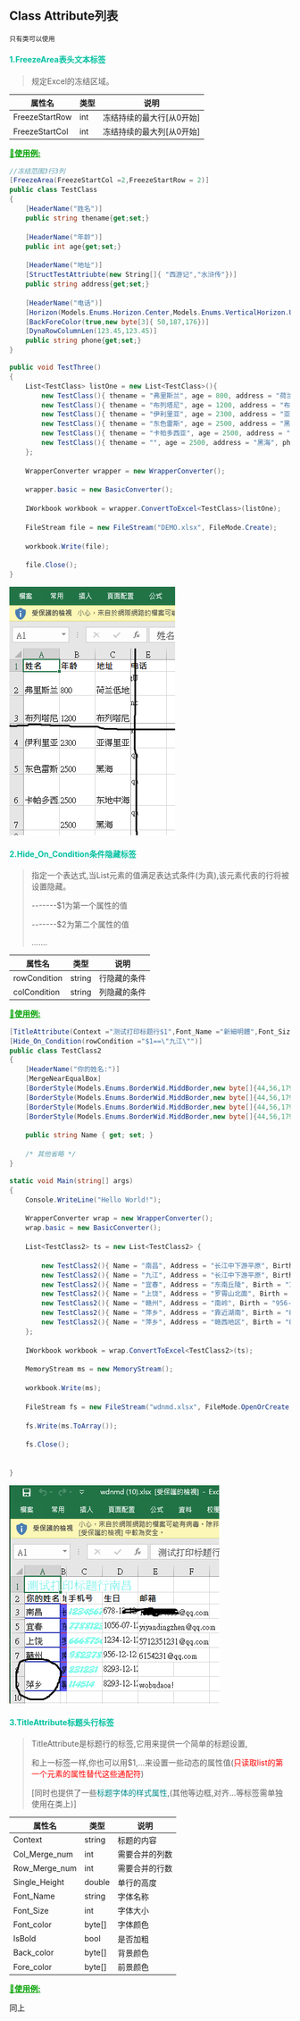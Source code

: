 ## Class Attribute列表

<small>只有类可以使用</small>

#### <font color=licyan>1.FreezeArea表头文本标签</font>

> 规定Excel的冻结区域。

| 属性名         | 类型 | 说明                      |
| -------------- | ---- | ------------------------- |
| FreezeStartRow | int  | 冻结持续的最大行[从0开始] |
| FreezeStartCol | int  | 冻结持续的最大列[从0开始] |

<font color=orang><b><u>:green_apple:使用例:</u></b></font>

```c#
//冻结范围3行3列
[FreezeArea(FreezeStartCol =2,FreezeStartRow = 2)]
public class TestClass
{
    [HeaderName("姓名")]
    public string thename{get;set;}

    [HeaderName("年龄")]
    public int age{get;set;}

    [HeaderName("地址")]
    [StructTestAttriubte(new String[]{ "西游记","水浒传"})]
    public string address{get;set;}

    [HeaderName("电话")]
    [Horizon(Models.Enums.Horizon.Center,Models.Enums.VerticalHorizon.Up)]
    [BackForeColor(true,new byte[3]{ 50,187,176})]
    [DynaRowColumnLen(123.45,123.45)]
    public string phone{get;set;}
}
```

```c#
public void TestThree()
{
    List<TestClass> listOne = new List<TestClass>(){
        new TestClass(){ thename = "弗里斯兰", age = 800, address = "荷兰低地", phone = "shitU" },
        new TestClass(){ thename = "布列塔尼", age = 1200, address = "布列塔尼", phone = "franc" },
        new TestClass(){ thename = "伊利里亚", age = 2300, address = "亚得里亚", phone = "ita" },
        new TestClass(){ thename = "东色雷斯", age = 2500, address = "黑海", phone = "asdqa" },
        new TestClass(){ thename = "卡帕多西亚", age = 2500, address = "东地中海", phone = "asdqa" },
        new TestClass(){ thename = "", age = 2500, address = "黑海", phone = "asdqa" }
    };

    WrapperConverter wrapper = new WrapperConverter();

    wrapper.basic = new BasicConverter();

    IWorkbook workbook = wrapper.ConvertToExcel<TestClass>(listOne);

    FileStream file = new FileStream("DEMO.xlsx", FileMode.Create);

    workbook.Write(file);

    file.Close();
}
```

![图例](https://raw.githubusercontent.com/leehamCode/MyPics/main/open2.png)

#### <font color=licyan>2.Hide_On_Condition条件隐藏标签</font>

> 指定一个表达式,当List元素的值满足表达式条件(为真),该元素代表的行将被设置隐藏。
>
> -------$1为第一个属性的值
>
> -------$2为第二个属性的值
>
> .......

| 属性名       | 类型   | 说明         |
| ------------ | ------ | ------------ |
| rowCondition | string | 行隐藏的条件 |
| colCondition | string | 列隐藏的条件 |

<font color=orang><b><u>:green_apple:使用例:</u></b></font>

```c#
[TitleAttribute(Context ="测试打印标题行$1",Font_Name ="新細明體",Font_Size =16,Font_color =new byte[]{ 80,235,227 })]
[Hide_On_Condition(rowCondition ="$1==\"九江\"")]
public class TestClass2
{
    [HeaderName("你的姓名:")]
    [MergeNearEqualBox]
    [BorderStyle(Models.Enums.BorderWid.MiddBorder,new byte[]{44,56,179},Models.Enums.BorderDirect.Left)]
    [BorderStyle(Models.Enums.BorderWid.MiddBorder,new byte[]{44,56,179},Models.Enums.BorderDirect.Bottom)]
    [BorderStyle(Models.Enums.BorderWid.MiddBorder,new byte[]{44,56,179},Models.Enums.BorderDirect.Right)]
    [BorderStyle(Models.Enums.BorderWid.MiddBorder,new byte[]{44,56,179},Models.Enums.BorderDirect.Upper)]

    public string Name { get; set; }
    
    /* 其他省略 */
}
```

```c#
static void Main(string[] args)
{
    Console.WriteLine("Hello World!");

    WrapperConverter wrap = new WrapperConverter();
    wrap.basic = new BasicConverter();

    List<TestClass2> ts = new List<TestClass2> {

        new TestClass2(){ Name = "南昌", Address = "长江中下游平原", Birth = "678-12-12", Phone = "123456789", Email = "1537004059@qq.com" },
        new TestClass2(){ Name = "九江", Address = "长江中下游平原", Birth = "678-01-01", Phone = "657712345", Email = "6666677778@qq.com" },
        new TestClass2(){ Name = "宜春", Address = "东南丘陵", Birth = "1056-07-12", Phone = "778812345", Email = "yiyandingzhen@qq.com" },
        new TestClass2(){ Name = "上饶", Address = "罗霄山北面", Birth = "1234-12-12", Phone = "666875652", Email = "5712351231@qq.com" },
        new TestClass2(){ Name = "赣州", Address = "南岭", Birth = "956-12-12", Phone = "98237818923", Email = "6154231@qq.com" },
        new TestClass2(){ Name = "萍乡", Address = "靠近湖南", Birth = "8293-12-12", Phone = "231231", Email = null },
        new TestClass2(){ Name = "萍乡", Address = "赣西地区", Birth = "8293-12-12", Phone = "114514", Email = "wobudaoa!" },
    };

    IWorkbook workbook = wrap.ConvertToExcel<TestClass2>(ts);

    MemoryStream ms = new MemoryStream();

    workbook.Write(ms);

    FileStream fs = new FileStream("wdnmd.xlsx", FileMode.OpenOrCreate, FileAccess.ReadWrite);

    fs.Write(ms.ToArray());

    fs.Close();


}
```

![示例图](https://raw.githubusercontent.com/leehamCode/MyPics/main/open1.png)

#### <font color=licyan>3.TitleAttribute标题头行标签</font>

> TitleAttribute是标题行的标签,它用来提供一个简单的标题设置,
>
> 和上一标签一样,你也可以用$1,...来设置一些动态的属性值(<font color=red>只读取list的第一个元素的属性替代这些通配符</font>)
>
> [同时也提供了一些<font color=darkcyan>标题字体的样式属性</font>,(其他等边框,对齐...等标签需单独使用在类上)]

| 属性名        | 类型   | 说明           |
| ------------- | ------ | -------------- |
| Context       | string | 标题的内容     |
| Col_Merge_num | int    | 需要合并的列数 |
| Row_Merge_num | int    | 需要合并的行数 |
| Single_Height | double | 单行的高度     |
| Font_Name     | string | 字体名称       |
| Font_Size     | int    | 字体大小       |
| Font_color    | byte[] | 字体颜色       |
| IsBold        | bool   | 是否加粗       |
| Back_color    | byte[] | 背景颜色       |
| Fore_color    | byte[] | 前景颜色       |

<font color=orang><b><u>:green_apple:使用例:</u></b></font>

同上
